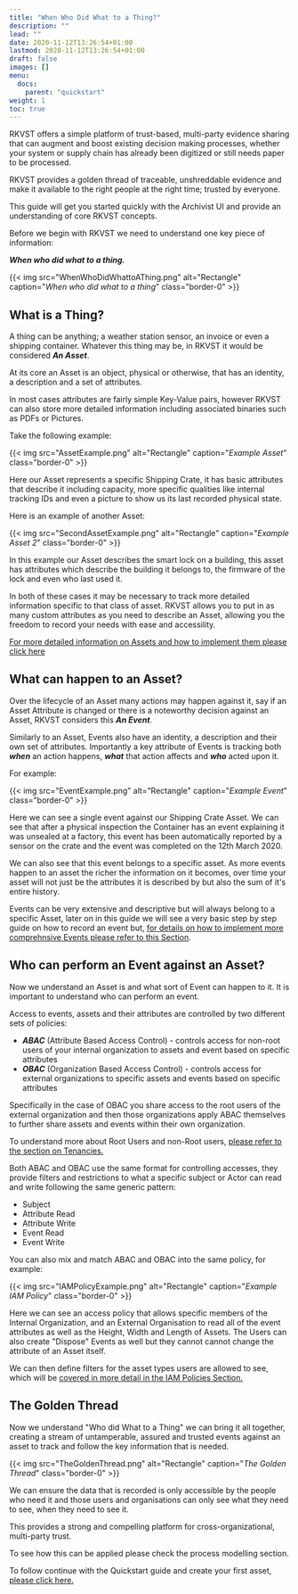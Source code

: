 ```yaml
---
title: "When Who Did What to a Thing?"
description: ""
lead: ""
date: 2020-11-12T13:26:54+01:00
lastmod: 2020-11-12T13:26:54+01:00
draft: false
images: []
menu:
  docs:
    parent: "quickstart"
weight: 1
toc: true
---
```



RKVST offers a simple platform of trust-based, multi-party evidence sharing that can augment and boost existing decision making processes, whether your system or supply chain has already been digitized or still needs paper to be processed.

RKVST provides a golden thread of traceable, unshreddable evidence and make it available to the right people at the right time; trusted by everyone.

This guide will get you started quickly with the Archivist UI and provide an understanding of core RKVST concepts.  

Before we begin with RKVST we need to understand one key piece of information: 

***When who did what to a thing.***

{{< img src="WhenWhoDidWhattoAThing.png" alt="Rectangle" caption="<em>When who did what to a thing</em>" class="border-0" >}}

What is a Thing?
----------------

A thing can be anything; a weather station sensor, an invoice or even a shipping container. Whatever this thing may be, in RKVST it would be considered ***An Asset***.

At its core an Asset is an object, physical or otherwise, that has an identity, a description and a set of attributes. 

In most cases attributes are fairly simple Key-Value pairs, however RKVST can also store more detailed information including associated binaries such as PDFs or Pictures.

Take the following example:


{{< img src="AssetExample.png" alt="Rectangle" caption="<em>Example Asset</em>" class="border-0" >}}

Here our Asset represents a specific Shipping Crate, it has basic attributes that describe it including capacity, more specific qualities like internal tracking IDs and even a picture to show us its last recorded physical state.

Here is an example of another Asset:

{{< img src="SecondAssetExample.png" alt="Rectangle" caption="<em>Example Asset 2</em>" class="border-0" >}}

In this example our Asset describes the smart lock on a building, this asset has attributes which describe the building it belongs to, the firmware of the lock and even who last used it.

In both of these cases it may be necessary to track more detailed information specific to that class of asset. RKVST allows you to put in as many custom attributes as you need to describe an Asset, allowing you the freedom to record your needs with ease and accessility.

[For more detailed information on Assets and how to implement them please click here]()

What can happen to an Asset?
-----------------------------

Over the lifecycle of an Asset many actions may happen against it, say if an Asset Attribute is changed or there is a noteworthy decision against an Asset, RKVST considers this ***An Event***.

Similarly to an Asset, Events also have an identity, a description and their own set of attributes. Importantly a key attribute of Events is tracking both ***when*** an action happens, ***what*** that action affects and ***who*** acted upon it.

For example:

{{< img src="EventExample.png" alt="Rectangle" caption="<em>Example Event</em>" class="border-0" >}}

Here we can see a single event against our Shipping Crate Asset. We can see that after a physical inspection the Container has an event explaining it was unsealed at a factory, this event has been automatically reported by a sensor on the crate and the event was completed on the 12th March 2020.

We can also see that this event belongs to a specific asset. As more events happen to an asset the richer the information on it becomes, over time your asset will not just be the attributes it is described by but also the sum of it's entire history. 

Events can be very extensive and descriptive but will always belong to a specific Asset, later on in this guide we will see a very basic step by step guide on how to record an event but, [for details on how to implement more comprehnsive Events please refer to this Section]().

Who can perform an Event against an Asset?
-------------------------------------------

Now we understand an Asset is and what sort of Event can happen to it. It is important to understand who can perform an event.

Access to events, assets and their attributes are controlled by two different sets of policies:

* ***ABAC*** (Attribute Based Access Control) - controls access for non-root users of your internal organization to assets and event based on specific attributes
* ***OBAC*** (Organization Based Access Control) - controls access for external organizations to specific assets and events based on specific attributes 

Specifically in the case of OBAC you share access to the root users of the external organization and then those organizations apply ABAC themselves to further share assets and events within their own organization.

To understand more about Root Users and non-Root users, [please refer to the section on Tenancies.]()

Both ABAC and OBAC use the same format for controlling accesses, they provide filters and restrictions to what a specific subject or Actor can read and write following the same generic pattern:

* Subject
* Attribute Read
* Attribute Write
* Event Read
* Event Write

You can also mix and match ABAC and OBAC into the same policy, for example:

{{< img src="IAMPolicyExample.png" alt="Rectangle" caption="<em>Example IAM Policy</em>" class="border-0" >}}

Here we can see an access policy that allows specific members of the Internal Organization, and an External Organisation to read all of the event attributes as well as the Height, Width and Length of Assets. The Users can also create "Dispose" Events as well but they cannot cannot change the attribute of an Asset itself.

We can then define filters for the asset types users are allowed to see, which will be [covered in more detail in the IAM Policies Section.]()

The Golden Thread
-----------------

Now we understand "Who did What to a Thing" we can bring it all together, creating a stream of untamperable, assured and trusted events against an asset to track and follow the key information that is needed. 

{{< img src="TheGoldenThread.png" alt="Rectangle" caption="<em>The Golden Thread</em>" class="border-0" >}}

We can ensure the data that is recorded is only accessible by the people who need it and those users and organisations can only see what they need to see, when they need to see it.

This provides a strong and compelling platform for cross-organizational, multi-party trust.

To see how this can be applied please check the process modelling section.

To follow continue with the Quickstart guide and create your first asset, [please click here.]()


